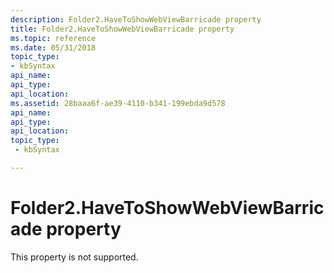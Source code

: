```yaml
---
description: Folder2.HaveToShowWebViewBarricade property
title: Folder2.HaveToShowWebViewBarricade property
ms.topic: reference
ms.date: 05/31/2018
topic_type: 
- kbSyntax
api_name: 
api_type: 
api_location: 
ms.assetid: 28baaa6f-ae39-4110-b341-199ebda9d578
api_name: 
api_type: 
api_location: 
topic_type: 
 - kbSyntax

---
```


# Folder2.HaveToShowWebViewBarricade property

This property is not supported.

 

 



